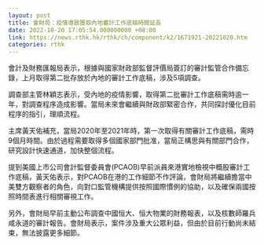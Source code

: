 ```yaml
---
layout: post
title: 會財局：疫情導致獲取內地審計工作底稿時間延長
date: 2022-10-20 17:05:54.000000000 +08:00
link: https://news.rthk.hk/rthk/ch/component/k2/1671921-20221020.htm
categories: rthk
---
```


會計及財務匯報局表示，根據與國家財政部監督評價局簽訂的審計監管合作備忘錄，上月取得第二批存放於內地的審計工作底稿，涉及5項調查。

調查部主管林穎志表示，受內地的疫情影響，取得第二批審計工作底稿需時逾一年，對調查程序造成影響。當局未來會繼續與財政部緊密合作，共同探討優化目前程序的指引，理順流程。

主席黃天佑補充，當局2020年至2021年時，第一次取得有關審計工作底稿，需時9個月時間。由於過程需要取得多個國家部門批准，當局正構思與有關部門合作，研究設計快速通道，加快整個流程。

提到美國上市公司會計監督委員會(PCAOB)早前派員來港實地檢視中概股審計工作底稿，黃天佑表示，對PCAOB在港的工作細節不作評論，會財局將繼續擔當中美雙方觀察者的角色，向對口監管機構提供按照國際慣例的協助，以及確保兩國按照時間表進行相關審視工作。

另外，會財局早前主動公布調查中國恒大、恒大物業的財務報表，以及核數師羅兵咸永道的審計報告。會財局表示，案件涉及重大公眾利益，但由於目前行動尚未結束，無法披露更多細節。
